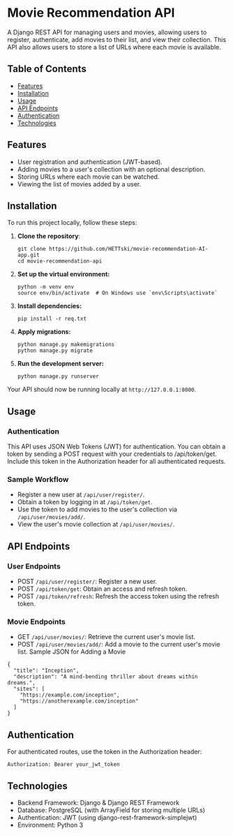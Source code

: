 
# Movie Recommendation API

A Django REST API for managing users and movies, allowing users to register, authenticate, add movies to their list, and view their collection. This API also allows users to store a list of URLs where each movie is available.

## Table of Contents

- [Features](#features)
- [Installation](#installation)
- [Usage](#usage)
- [API Endpoints](#api-endpoints)
- [Authentication](#authentication)
- [Technologies](#technologies)

## Features

- User registration and authentication (JWT-based).
- Adding movies to a user's collection with an optional description.
- Storing URLs where each movie can be watched.
- Viewing the list of movies added by a user.

## Installation

To run this project locally, follow these steps:

1. **Clone the repository**:
    ```
    git clone https://github.com/HETTski/movie-recommendation-AI-app.git
    cd movie-recommendation-api
    ```
2. **Set up the virtual environment:**
    ```
    python -m venv env
    source env/bin/activate  # On Windows use `env\Scripts\activate`
    ```
3. **Install dependencies:**
    ```
    pip install -r req.txt
    ```
4. **Apply migrations:**
    ```
    python manage.py makemigrations
    python manage.py migrate
    ```
5. **Run the development server:**
    ```
    python manage.py runserver
    ```

Your API should now be running locally at ```http://127.0.0.1:8000```.

## Usage
### Authentication
This API uses JSON Web Tokens (JWT) for authentication. You can obtain a token by sending a POST request with your credentials to /api/token/get. Include this token in the Authorization header for all authenticated requests.

### Sample Workflow
- Register a new user at ```/api/user/register/```.
- Obtain a token by logging in at ```/api/token/get```.
- Use the token to add movies to the user's collection via ```/api/user/movies/add/```.
- View the user's movie collection at ```/api/user/movies/```.

## API Endpoints

### User Endpoints
- POST ```/api/user/register/```: Register a new user.
- POST ```/api/token/get```: Obtain an access and refresh token.
- POST ```/api/token/refresh```: Refresh the access token using the refresh token.

### Movie Endpoints
- GET ```/api/user/movies/```: Retrieve the current user's movie list.
- POST ```/api/user/movies/add/```: Add a movie to the current user's movie list.
Sample JSON for Adding a Movie
```
{
  "title": "Inception",
  "description": "A mind-bending thriller about dreams within dreams.",
  "sites": [
    "https://example.com/inception",
    "https://anotherexample.com/inception"
  ]
}
```
## Authentication
For authenticated routes, use the token in the Authorization header:

```
Authorization: Bearer your_jwt_token
```

## Technologies
- Backend Framework: Django & Django REST Framework
- Database: PostgreSQL (with ArrayField for storing multiple URLs)
- Authentication: JWT (using django-rest-framework-simplejwt)
- Environment: Python 3